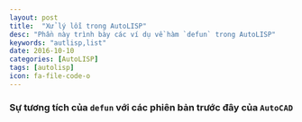 ```yaml
---
layout: post
title:  "Xử lý lỗi trong AutoLISP"
desc: "Phần này trình bày các ví dụ về hàm `defun` trong AutoLISP"
keywords: "autlisp,list"
date: 2016-10-10
categories: [AutoLISP]
tags: [autolisp]
icon: fa-file-code-o
---
```


### Sự tương tích của `defun` với các phiên bản trước đây của `AutoCAD`
